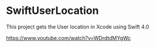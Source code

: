 # SwiftUserLocation

This project gets the User location in Xcode using Swift 4.0

https://www.youtube.com/watch?v=WDrdtdMYgWc
